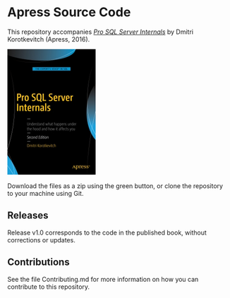 # Apress Source Code

This repository accompanies [*Pro SQL Server Internals*](http://www.apress.com/9781484219638) by Dmitri Korotkevitch (Apress, 2016).

![Cover image](9781484219638.jpg)

Download the files as a zip using the green button, or clone the repository to your machine using Git.

## Releases

Release v1.0 corresponds to the code in the published book, without corrections or updates.

## Contributions

See the file Contributing.md for more information on how you can contribute to this repository.
